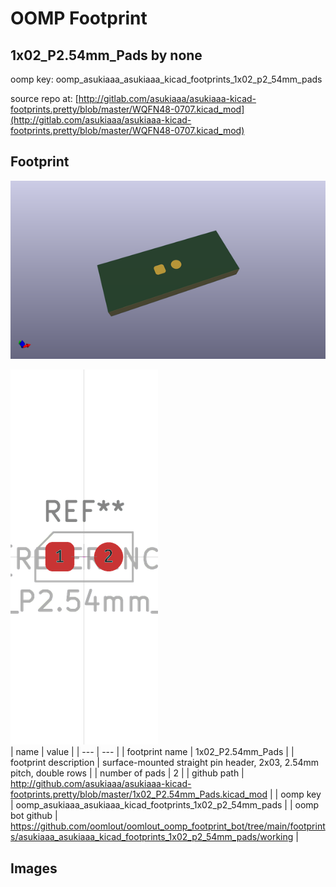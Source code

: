 # OOMP Footprint  
## 1x02_P2.54mm_Pads  by none  
  
oomp key: oomp_asukiaaa_asukiaaa_kicad_footprints_1x02_p2_54mm_pads  
  
source repo at: [http://gitlab.com/asukiaaa/asukiaaa-kicad-footprints.pretty/blob/master/WQFN48-0707.kicad_mod](http://gitlab.com/asukiaaa/asukiaaa-kicad-footprints.pretty/blob/master/WQFN48-0707.kicad_mod)  
## Footprint  
  
[![working_kicad_pcb_3d.png](working_kicad_pcb_3d_600.png)](working_kicad_pcb_3d.png)  
  
[![working.png](working_600.png)](working.png)  
| name | value | 
| --- | --- | 
| footprint name | 1x02_P2.54mm_Pads | 
| footprint description | surface-mounted straight pin header, 2x03, 2.54mm pitch, double rows | 
| number of pads | 2 | 
| github path | http://github.com/asukiaaa/asukiaaa-kicad-footprints.pretty/blob/master/1x02_P2.54mm_Pads.kicad_mod | 
| oomp key | oomp_asukiaaa_asukiaaa_kicad_footprints_1x02_p2_54mm_pads | 
| oomp bot github | https://github.com/oomlout/oomlout_oomp_footprint_bot/tree/main/footprints/asukiaaa_asukiaaa_kicad_footprints_1x02_p2_54mm_pads/working | 
## Images  
